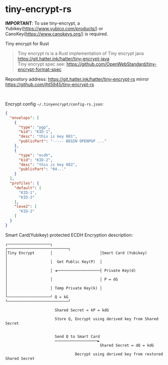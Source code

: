 # tiny-encrypt-rs

**IMPORTANT**: To use tiny-encrypt, a Yubikey(https://www.yubico.com/products/) or CanoKey(https://www.canokeys.org/) is required.

Tiny encrypt for Rust

> Tiny encrypt rs is a Rust implementation of Tiny encrypt java https://git.hatter.ink/hatter/tiny-encrypt-java <br>
> Tiny encrypt spec see: https://github.com/OpenWebStandard/tiny-encrypt-format-spec

Repository address: https://git.hatter.ink/hatter/tiny-encrypt-rs mirror https://github.com/jht5945/tiny-encrypt-rs

<br>

Encrypt config `~/.tinyencrypt/config-rs.json`:

```json
{
  "envelops": [
    {
      "type": "pgp",
      "kid": "KID-1",
      "desc": "this is key 001",
      "publicPart": "----- BEGIN OPENPGP ..."
    },
    {
      "type": "ecdh",
      "kid": "KID-2",
      "desc": "this is key 002",
      "publicPart": "04..."
    }
  ],
  "profiles": {
    "default": [
      "KID-1",
      "KID-2"
    ],
    "leve2": [
      "KID-2"
    ]
  }
}
```

Smart Card(Yubikey) protected ECDH Encryption description:

```text
┌───────────────────┐                     ┌───────────────────────────┐
│Tiny Encrypt       │                     │Smart Card (Yubikey)       │
│                   │  Get Public Key(P)  │                           │
│                   │ ◄───────────────────┤ Private Key(d)            │
│                   │                     │ P = dG                    │
│                   │ Temp Private Key(k) │                           │
└───────────────────┘ Q = kG              └───────────────────────────┘

                      Shared Secret = kP = kdG

                      Store Q, Encrypt using derived key from Shared Secret


                      Send Q to Smart Card
                      ───────────────────►
                                          Shared Secret = dQ = kdG

                               Decrypt using derived key from restored Shared Secret
```

